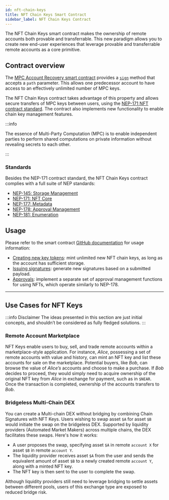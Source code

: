```yaml
---
id: nft-chain-keys
title: NFT Chain Keys Smart Contract
sidebar_label: NFT Chain Keys Contract
---
```


The NFT Chain Keys smart contract makes the ownership of remote accounts both provable and transferrable. This new paradigm allows you to create new end-user experiences that leverage provable and transferrable remote accounts as a core primitive. 

## Contract overview

The [MPC Account Recovery smart contract](https://github.com/near/mpc-recovery) provides a [`sign`](https://github.com/near/mpc-recovery#sign) method that accepts a `path` parameter. This allows one predecessor account to have access to an effectively unlimited number of MPC keys.

The NFT Chain Keys contract takes advantage of this property and allows secure transfers of MPC keys between users, using the [NEP-171 NFT contract standard](https://nomicon.io/Standards/Tokens/NonFungibleToken/Core).
The contract also implements new functionality to enable chain key management features.

:::info

The essence of Multi-Party Computation (MPC) is to enable independent parties to perform shared computations on private information without revealing secrets to each other.

:::

### Standards

Besides the NEP-171 contract standard, the NFT Chain Keys contract complies with a full suite of NEP standards:

- [NEP-145: Storage Management](https://nomicon.io/Standards/StorageManagement)
- [NEP-171: NFT Core](https://nomicon.io/Standards/Tokens/NonFungibleToken/Core)
- [NEP-177: Metadata](https://nomicon.io/Standards/Tokens/NonFungibleToken/Metadata)
- [NEP-178: Approval Management](https://nomicon.io/Standards/Tokens/NonFungibleToken/ApprovalManagement)
- [NEP-181: Enumeration](https://nomicon.io/Standards/Tokens/NonFungibleToken/Enumeration)

## Usage

Please refer to the smart contract [GitHub documentation](https://github.com/near/multichain-gas-station-contract/blob/master/nft_key/README.md) for usage information:

- [Creating new key tokens](https://github.com/near/multichain-gas-station-contract/tree/master/nft_key#creating-new-key-tokens): mint unlimited new NFT chain keys, as long as the account has sufficient storage.
- [Issuing signatures](https://github.com/near/multichain-gas-station-contract/tree/master/nft_key#issuing-signatures): generate new signatures based on a submitted payload.
- [Approvals](https://github.com/near/multichain-gas-station-contract/tree/master/nft_key#approvals): implement a separate set of approval management functions for using NFTs, which operate similarly to NEP-178.


---

## Use Cases for NFT Keys

:::info Disclaimer
The ideas presented in this section are just initial concepts, and shouldn’t be considered as fully fledged solutions.
:::

### Remote Account Marketplace

NFT Keys enable users to buy, sell, and trade remote accounts within a marketplace-style application.
For instance, _Alice_, possessing a set of remote accounts with value and history, can mint an NFT key and list these accounts for sale on the marketplace.
Potential buyers, like _Bob_, can browse the value of _Alice’s_ accounts and choose to make a purchase.
If _Bob_ decides to proceed, they would simply need to acquire ownership of the original NFT key from _Alice_ in exchange for payment, such as in `$NEAR`.
Once the transaction is completed, ownership of the accounts transfers to _Bob_.

### Bridgeless Multi-Chain DEX

You can create a Multi-chain DEX without bridging by combining Chain Signatures with NFT Keys.
Users wishing to swap asset `$A` for asset `$B` would initiate the swap on the bridgeless DEX.
Supported by liquidity providers (Automated Market Makers) across multiple chains, the DEX facilitates these swaps.
Here's how it works:

- A user proposes the swap, specifying asset `$A` in remote `account X` for asset `$B` in remote `account Y`.
- The liquidity provider receives asset `$A` from the user and sends the equivalent amount of asset `$B` to a newly created remote `account Y`, along with a minted NFT key.
- The NFT key is then sent to the user to complete the swap.

Although liquidity providers still need to leverage bridging to settle assets between different pools, users of this exchange type are exposed to reduced bridge risk.
